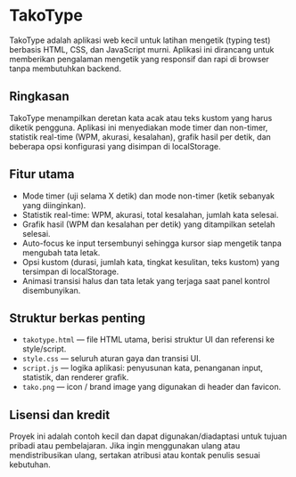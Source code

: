 # TakoType

TakoType adalah aplikasi web kecil untuk latihan mengetik (typing test) berbasis HTML, CSS, dan JavaScript murni. Aplikasi ini dirancang untuk memberikan pengalaman mengetik yang responsif dan rapi di browser tanpa membutuhkan backend.

## Ringkasan
TakoType menampilkan deretan kata acak atau teks kustom yang harus diketik pengguna. Aplikasi ini menyediakan mode timer dan non-timer, statistik real-time (WPM, akurasi, kesalahan), grafik hasil per detik, dan beberapa opsi konfigurasi yang disimpan di localStorage.

## Fitur utama
- Mode timer (uji selama X detik) dan mode non-timer (ketik sebanyak yang diinginkan).
- Statistik real-time: WPM, akurasi, total kesalahan, jumlah kata selesai.
- Grafik hasil (WPM dan kesalahan per detik) yang ditampilkan setelah selesai.
- Auto-focus ke input tersembunyi sehingga kursor siap mengetik tanpa mengubah tata letak.
- Opsi kustom (durasi, jumlah kata, tingkat kesulitan, teks kustom) yang tersimpan di localStorage.
- Animasi transisi halus dan tata letak yang terjaga saat panel kontrol disembunyikan.

## Struktur berkas penting
- `takotype.html` — file HTML utama, berisi struktur UI dan referensi ke style/script.
- `style.css` — seluruh aturan gaya dan transisi UI.
- `script.js` — logika aplikasi: penyusunan kata, penanganan input, statistik, dan renderer grafik.
- `tako.png` — icon / brand image yang digunakan di header dan favicon.


## Lisensi dan kredit
Proyek ini adalah contoh kecil dan dapat digunakan/diadaptasi untuk tujuan pribadi atau pembelajaran. Jika ingin menggunakan ulang atau mendistribusikan ulang, sertakan atribusi atau kontak penulis sesuai kebutuhan.



